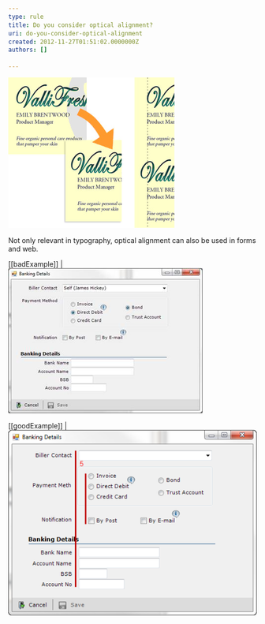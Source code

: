 ```yaml
---
type: rule
title: Do you consider optical alignment?
uri: do-you-consider-optical-alignment
created: 2012-11-27T01:51:02.0000000Z
authors: []

---
```


![ In the first example, although the text is technically aligned, it does not 'look' it. In the second one, the "V" has been moved into the margin, but the optical alignment is now correct ](../../assets/opticalalignment.jpg)

Not only relevant in typography, optical alignment can also be used in forms and web.

[[badExample]]
| ![ The fields are aligned to the radio buttons, but it doesn't "look" good enough](../../assets/bad_opticalalignment.jpg)

[[goodExample]]
| ![It seems neater, even though it is no longer technically aligned](../../assets/good_opticalalignment.png)
